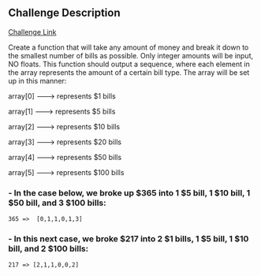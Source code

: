 ## Challenge Description
[Challenge Link](https://www.codewars.com/kata/5966f6343c0702d1dc00004c)

Create a function that will take any amount of money and break it down to the smallest number of bills as possible. Only integer amounts will be input, NO floats. This function should output a sequence, where each element in the array represents the amount of a certain bill type. The array will be set up in this manner:

array[0] ---> represents $1 bills

array[1] ---> represents $5 bills

array[2] ---> represents $10 bills

array[3] ---> represents $20 bills

array[4] ---> represents $50 bills

array[5] ---> represents $100 bills


### - In the case below, we broke up $365 into 1 $5 bill, 1 $10 bill, 1 $50 bill, and 3 $100 bills:

`365 =>  [0,1,1,0,1,3]`


### - In this next case, we broke $217 into 2 $1 bills, 1 $5 bill, 1 $10 bill, and 2 $100 bills:

`217 => [2,1,1,0,0,2]`